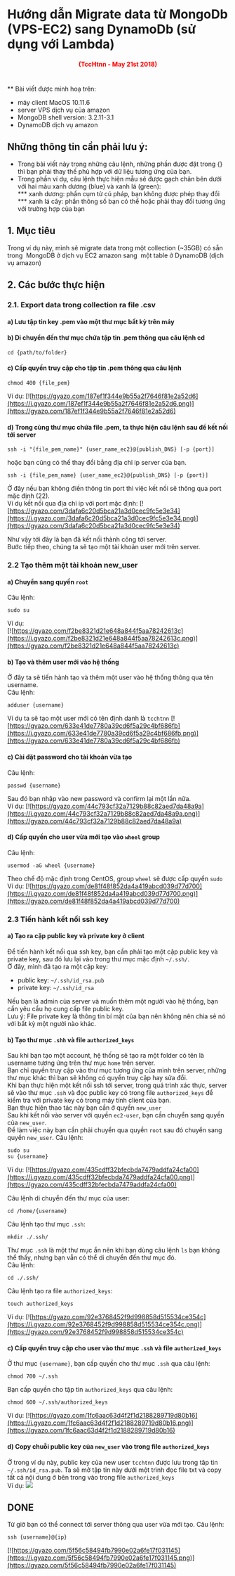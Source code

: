 # Hướng dẫn Migrate data từ MongoDb (VPS-EC2) sang DynamoDb (sử dụng với Lambda)
#### <p align="center" style="color:red;"> <b> (TccHtnn - May 21st 2018) </b> </p>
#  

** Bài viết được minh hoạ trên:
 * máy client MacOS 10.11.6 
 * server VPS dịch vụ của amazon
 * MongoDB shell version: 3.2.11-3.1
 * DynamoDB dịch vụ amazon 
## Những thông tin cần phải lưu ý:
* Trong bài viết này trong những câu lệnh, những phần được đặt trong {} thì bạn phải thay thế phù hợp với dữ liệu tương ứng của bạn.
* Trong phần ví dụ, câu lệnh thực hiện mẫu sẽ được gạch chân bên dưới với hai màu xanh dương (blue) và xanh lá (green): <br/>
*** xanh dương: phần cụm từ cú pháp, bạn không được phép thay đổi <br/>
*** xanh lá cây: phần thông số bạn có thể hoặc phải thay đổi tương ứng với trường hợp của bạn
## 1. Mục tiêu
Trong ví dụ này, mình sẽ migrate data trong một collection (~35GB) có sẵn trong  MongoDB ở dịch vụ EC2 amazon sang  một table ở DynamoDB (dịch vụ amazon)
## 2. Các bước thực hiện
### 2.1. Export data trong collection ra file .csv
#### a) Lưu tập tin key .pem vào một thư mục bất kỳ trên máy
#### b) Di chuyển đến thư mục chứa tập tin .pem thông qua câu lệnh cd
```
cd {path/to/folder}
```
#### c) Cấp quyền truy cập cho tập tin .pem thông qua câu lệnh
```
chmod 400 {file_pem}
```
Ví dụ:
[![https://gyazo.com/187ef1f344e9b55a2f7646f81e2a52d6](https://i.gyazo.com/187ef1f344e9b55a2f7646f81e2a52d6.png)](https://gyazo.com/187ef1f344e9b55a2f7646f81e2a52d6)
#### d) Trong cùng thư mục chứa file .pem, ta thực hiện câu lệnh sau để kết nối tới server
```
ssh -i "{file_pem_name}" {user_name_ec2}@{publish_DNS} [-p {port}]
```
hoặc bạn cũng có thể thay đổi bằng địa chỉ ip server của bạn. 
```
ssh -i {file_pem_name} {user_name_ec2}@{publish_DNS} [-p {port}]
```
Ở đây nếu bạn không điền thông tin port thì việc kết nối sẽ thông qua port mặc định (22).  <br/>
Ví dụ kết nối qua địa chỉ ip với port mặc định:
[![https://gyazo.com/3dafa6c20d5bca21a3d0cec9fc5e3e34](https://i.gyazo.com/3dafa6c20d5bca21a3d0cec9fc5e3e34.png)](https://gyazo.com/3dafa6c20d5bca21a3d0cec9fc5e3e34)

Như vậy tới đây là bạn đã kết nối thành công tới server. <br/>
Bước tiếp theo, chúng ta sẽ tạo một tài khoản user mới trên server.

### 2.2 Tạo thêm một tài khoản new_user 
#### a) Chuyển sang quyền ```root``` <br/>
Câu lệnh:
```
sudo su
```
Ví dụ: <br/>
[![https://gyazo.com/f2be8321d21e648a844f5aa78242613c](https://i.gyazo.com/f2be8321d21e648a844f5aa78242613c.png)](https://gyazo.com/f2be8321d21e648a844f5aa78242613c)

#### b) Tạo và thêm user mới vào hệ thống
Ở đây ta sẽ tiến hành tạo và thêm một user vào hệ thống thông qua tên username. <br/>
Câu lệnh:
```
adduser {username}
```
Ví dụ ta sẽ tạo một user mới có tên định danh là ```tcchtnn```
[![https://gyazo.com/633e41de7780a39cd6f5a29c4bf686fb](https://i.gyazo.com/633e41de7780a39cd6f5a29c4bf686fb.png)](https://gyazo.com/633e41de7780a39cd6f5a29c4bf686fb)
#### c) Cài đặt password cho tài khoản vừa tạo
Câu lệnh: 
```
passwd {username}
``` 
Sau đó bạn nhập vào new password và confirm lại một lần nữa. <br/>
Ví dụ:
[![https://gyazo.com/44c793cf32a7129b88c82aed7da48a9a](https://i.gyazo.com/44c793cf32a7129b88c82aed7da48a9a.png)](https://gyazo.com/44c793cf32a7129b88c82aed7da48a9a)

#### d) Cấp quyền cho user vừa mới tạo vào ```wheel``` group
Câu lệnh:
```
usermod -aG wheel {username}
```
Theo chế độ mặc định trong CentOS, group ```wheel``` sẽ được cấp quyền ```sudo```
Ví dụ:
[![https://gyazo.com/de81f48f852da4a419abcd039d77d700](https://i.gyazo.com/de81f48f852da4a419abcd039d77d700.png)](https://gyazo.com/de81f48f852da4a419abcd039d77d700)

### 2.3 Tiến hành kết nối ssh key

#### a) Tạo ra cặp public key và private key ở client
Để tiến hành kết nối qua ssh key, bạn cần phải tạo một cặp public key và private key, sau đó lưu lại vào trong thư mục mặc định ```~/.ssh/```. <br/>
Ở đây, mình đã tạo ra một cặp key:
* public key: ```~/.ssh/id_rsa.pub```
* private key: ```~/.ssh/id_rsa``` <br/>

Nếu bạn là admin của server và muốn thêm một người vào hệ thống, bạn cần yêu cầu họ cung cấp file public key. <br/>
Lưu ý: File private key là thông tin bí mật của bạn nên không nên chia sẻ nó với bất kỳ một người nào khác.

#### b) Tạo thư mục ```.shh``` và file ```authorized_keys```
Sau khi bạn tạo một account, hệ thống sẽ tạo ra một folder có tên là username tương ứng trên thư mục ```home``` trên server. <br/>
Bạn chỉ quyền truy cập vào thư mục tương ứng của mình trên server, những thư mục khác thì bạn sẽ không có quyền truy cập hay sửa đổi. <br/>
Khi bạn thực hiện một kết nối ssh tới server, trong quá trình xác thực, server sẽ vào thư mục ```.ssh``` và đọc public key có trong file ```authorized_keys``` để kiểm tra với private key có trong máy tính client của bạn. <br/>
Bạn thực hiện thao tác này bạn cần ở quyền ```new_user```<br/>
Sau khi kết nối vào server với quyền ```ec2-user```, bạn cần chuyển sang quyền của ```new_user```. <br/>
Để làm việc này bạn cần phải chuyển qua quyền ```root``` sau đó chuyển sang quyền ```new_user```.
Câu lệnh:
```
sudo su
su {username}
```
Ví dụ:
[![https://gyazo.com/435cdff32bfecbda7479addfa24cfa00](https://i.gyazo.com/435cdff32bfecbda7479addfa24cfa00.png)](https://gyazo.com/435cdff32bfecbda7479addfa24cfa00)

Câu lệnh di chuyển đến thư mục của user:
```
cd /home/{username}
```
Câu lệnh tạo thư mục ```.ssh```:
```
mkdir ./.ssh/
```
Thư mục ```.ssh``` là một thư mục ẩn nên khi bạn dùng câu lệnh ```ls``` bạn không thể thấy, nhưng bạn vẫn có thể di chuyển đến thư mục đó. <br/>
Câu lệnh: 
```
cd ./.ssh/
```
Câu lệnh tạo ra file ```authorized_keys```:
```
touch authorized_keys
```
Ví dụ:
[![https://gyazo.com/92e3768452f9d998858d515534ce354c](https://i.gyazo.com/92e3768452f9d998858d515534ce354c.png)](https://gyazo.com/92e3768452f9d998858d515534ce354c)

#### c) Cấp quyền truy cập cho user vào thư mục ```.ssh``` và file ```authorized_keys```
Ở thư mục ```{username}```, bạn cấp quyền cho thư mục ```.ssh``` qua câu lệnh:
```
chmod 700 ~/.ssh
```
Bạn cấp quyền cho tập tin ```authorized_keys``` qua câu lệnh:
```
chmod 600 ~/.ssh/authorized_keys
```
Ví dụ:
[![https://gyazo.com/1fc6aac63d4f2f1d2188289719d80b16](https://i.gyazo.com/1fc6aac63d4f2f1d2188289719d80b16.png)](https://gyazo.com/1fc6aac63d4f2f1d2188289719d80b16)

#### d) Copy chuỗi public key của ```new_user``` vào trong file ```authorized_keys```
Ở trong ví dụ này, public key của new user ```tcchtnn``` được lưu trong tâp tin ```~/.ssh/id_rsa.pub```. Ta sẽ mở tập tin này dưới một trình đọc file txt và copy tất cả nội dung ở bên trong vào trong file ```authorized_keys``` <br/>
Ví dụ:
![](https://drive.google.com/uc?export=download&id=0B1TMTnucJTIPQ3NvUnRXWFRPZXc)

## DONE

Từ giờ bạn có thể connect tới server thông qua user vừa mới tạo.
Câu lệnh:
```
ssh {username}@{ip}
```
[![https://gyazo.com/5f56c58494fb7990e02a6fe17f031145](https://i.gyazo.com/5f56c58494fb7990e02a6fe17f031145.png)](https://gyazo.com/5f56c58494fb7990e02a6fe17f031145)

